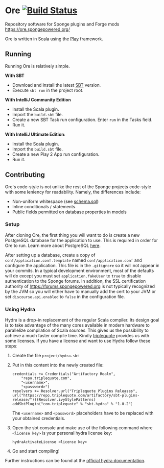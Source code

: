 Ore [![Build Status](https://travis-ci.org/SpongePowered/Ore.svg?branch=master)](https://travis-ci.org/SpongePowered/Ore)
===

Repository software for Sponge plugins and Forge mods https://ore.spongepowered.org/
 
Ore is written in Scala using the [Play](https://www.playframework.com/) framework.

## Running

Running Ore is relatively simple.

**With SBT**
* Download and install the latest [SBT](http://www.scala-sbt.org/download.html) version.
* Execute `sbt run` in the project root.

**With IntelliJ Community Edition**
* Install the Scala plugin.
* Import the `build.sbt` file.
* Create a new SBT Task run configuration. Enter `run` in the Tasks field.
* Run it.

**With IntelliJ Ultimate Edition:**
* Install the Scala plugin.
* Import the `build.sbt` file.
* Create a new Play 2 App run configuration.
* Run it.

## Contributing

Ore's code-style is not unlike the rest of the Sponge projects code-style with some leniency for readability.
Namely, the differences include:
* Non-uniform whitespace (see [schema.sql](app/models/db/schema.scala))
* Inline conditionals / statements
* Public fields permitted on database properties in models

### Setup

After cloning Ore, the first thing you will want to do is create a new PostgreSQL database for the application to use.
This is required in order for Ore to run. Learn more about PostgreSQL [here](https://www.postgresql.org/).

After setting up a database, create a copy of `conf/application.conf.template` named `conf/application.conf` and 
configure the application. This file is in the `.gitignore` so it will not appear in your commits. In a typical 
development environment, most of the defaults will do except you must set `application.fakeUser` to `true` to disable
authentication to the Sponge forums. In addition, the SSL certification authority of https://forums.spongepowered.org is
not typically recognized by the JVM so you will either have to manually add the cert to your JVM or set 
`discourse.api.enabled` to `false` in the configuration file.

### Using Hydra

Hydra is a drop-in replacement of the regular Scala compiler.
Its design goal is to take advantage of the many cores available in modern hardware to parallelize compilation of Scala sources. This gives us the possibility to achieve a much faster compile time.
Kindly [triplequote](https://triplequote.com/) provides us with some licenses.
If you have a license and want to use Hydra follow these steps:

1. Create the file `project/hydra.sbt`
2. Put in this content into the newly created file:
   ```
   credentials += Credentials("Artifactory Realm",
       "repo.triplequote.com",
       "<username>",
       "<password>")
   resolvers += Resolver.url("Triplequote Plugins Releases", url("https://repo.triplequote.com/artifactory/sbt-plugins-release/"))(Resolver.ivyStylePatterns)
   addSbtPlugin("com.triplequote" % "sbt-hydra" % "1.0.2")
   ```
   The `<username>` and `<password>` placeholders have to be replaced with your obtained credentials.

3. Open the sbt console and make use of the following command where `<license key>` is your personal hydra license key:

   ```
   hydraActivateLicense <license key>
   ```

4. Go and start compiling!

Further instructions can be found at the [official hydra documentation](https://docs.triplequote.com/).
